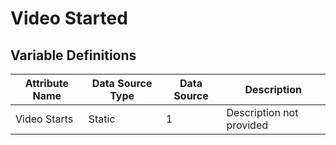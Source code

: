 # Video Started

### 

## Variable Definitions

| Attribute Name|Data Source Type|Data Source|Description|
| --- | --- | --- | --- |
|Video Starts|Static|1|Description not provided|



